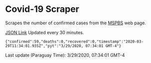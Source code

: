 # Covid-19 Scraper

Scrapes the number of confirmed cases from the [MSPBS](https://www.mspbs.gov.py/covid-19.php) web page.

[JSON Link](https://jmayalag.github.io/covid19-scrape/cases.json)
Updated every 30 minutes.
```
{"confirmed":59,"deaths":0,"recovered":0,"timestamp":"2020-03-29T11:34:01.935Z","pyt":"3/29/2020, 07:34:01 GMT-4"}
```
Last update (Paraguay Time): 3/29/2020, 07:34:01 GMT-4